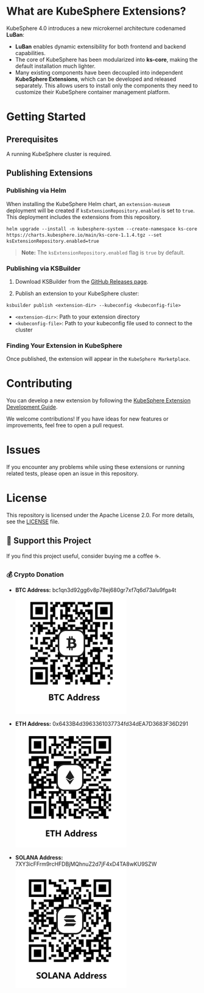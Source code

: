 # What are KubeSphere Extensions?

KubeSphere 4.0 introduces a new microkernel architecture codenamed **LuBan**:

- **LuBan** enables dynamic extensibility for both frontend and backend capabilities.
- The core of KubeSphere has been modularized into **ks-core**, making the default installation much lighter.
- Many existing components have been decoupled into independent **KubeSphere Extensions**, which can be developed and released separately. This allows users to install only the components they need to customize their KubeSphere container management platform.

# Getting Started

## Prerequisites

A running KubeSphere cluster is required.

## Publishing Extensions

### Publishing via Helm

When installing the KubeSphere Helm chart, an `extension-museum` deployment will be created if `ksExtensionRepository.enabled` is set to `true`. This deployment includes the extensions from this repository.

```shell
helm upgrade --install -n kubesphere-system --create-namespace ks-core https://charts.kubesphere.io/main/ks-core-1.1.4.tgz --set ksExtensionRepository.enabled=true
```

> **Note:** The `ksExtensionRepository.enabled` flag is `true` by default.

### Publishing via KSBuilder

1. Download KSBuilder from the [GitHub Releases page](https://github.com/kubesphere/ksbuilder/releases).

2. Publish an extension to your KubeSphere cluster:

```shell
ksbuilder publish <extension-dir> --kubeconfig <kubeconfig-file>
```

- `<extension-dir>`: Path to your extension directory  
- `<kubeconfig-file>`: Path to your kubeconfig file used to connect to the cluster

### Finding Your Extension in KubeSphere

Once published, the extension will appear in the `KubeSphere Marketplace`.

# Contributing

You can develop a new extension by following the [KubeSphere Extension Development Guide](https://dev-guide.kubesphere.io/extension-dev-guide).

We welcome contributions! If you have ideas for new features or improvements, feel free to open a pull request.

# Issues

If you encounter any problems while using these extensions or running related tests, please open an issue in this repository.

# License

This repository is licensed under the Apache License 2.0. For more details, see the [LICENSE](./LICENSE) file.

## 💖 Support this Project  

If you find this project useful, consider buying me a coffee ☕️.  

### 💰 Crypto Donation  

- **BTC Address:** bc1qn3d92gg6v8p78ej680gr7xf7q6d73alu9fga4t
  ![BTC QR Code](./donation/btc.png)  

- **ETH Address:** 0x6433B4d3963361037734fd34dEA7D3683F36D291
  ![ETH QR Code](./donation/eth.png)  

- **SOLANA Address:** 7XY3icFFrm9rcHFDBjMQhnuZ2d7jF4xD4TA8wKU9SZW
  ![SOLANA QR Code](./donation/sol.png)  

